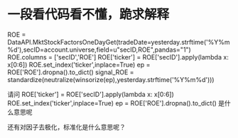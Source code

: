 # 一段看代码看不懂，跪求解释

ROE = DataAPI.MktStockFactorsOneDayGet(tradeDate=yesterday.strftime('%Y%m%d'),secID=account.universe,field=u"secID,ROE",pandas="1")
        ROE.columns = ['secID','ROE']
        ROE['ticker'] = ROE['secID'].apply(lambda x: x[0:6])
        ROE.set_index('ticker',inplace=True)
        ep = ROE['ROE'].dropna().to_dict()
        signal_ROE = standardize(neutralize(winsorize(ep),yesterday.strftime('%Y%m%d')))
        
请问
        ROE['ticker'] = ROE['secID'].apply(lambda x: x[0:6])
        ROE.set_index('ticker',inplace=True)
        ep = ROE['ROE'].dropna().to_dict()
是什么意思呢

还有对因子去极化，标准化是什么意思呢？
